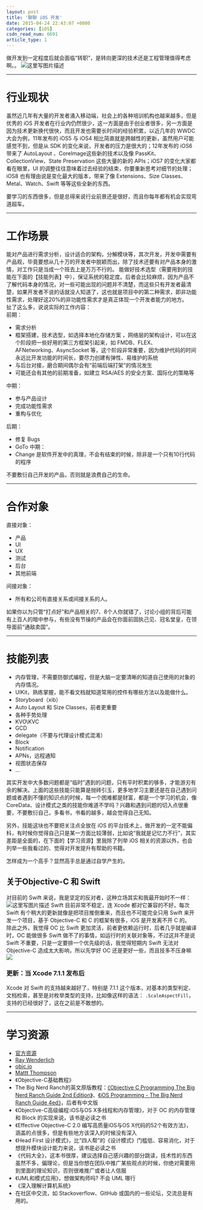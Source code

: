 ```yaml
---
layout: post
title: '聊聊 iOS 开发'
date: 2015-04-24 22:43:07 +0800
categories: [iOS]
csdn_read_num: 6691
article_type: 1
---
```



﻿做开发到一定程度后就会面临“转职”，是转向更深的技术还是工程管理值得考虑啊。。
![这里写图片描述](https://imgconvert.csdnimg.cn/aHR0cDovL2ltZy5ibG9nLmNzZG4ubmV0LzIwMTUwNTAxMTIzMzA3OTE2)

---
# 行业现状
虽然近几年有大量的开发者涌入移动端，社会上的各种培训机构也越来越多，但是优秀的 iOS 开发者在行业内仍然很少，这一方面是由于创业者很多，另一方面是因为技术更新换代很快，而且开发也需要长时间的经验积累，以近几年的 WWDC 大会为例，11年发布的 iOS5 与 iOS4 相比简直就是跨越性的更新，虽然用户可能感觉不到，但是从 SDK  的变化来说，开发者的压力是很大的；12年发布的 iOS6 带来了 AutoLayout 、CoreImage这些新的技术以及像 PassKit、CollectionView、State Preservation 这些大量的新的 APIs；iOS7 的变化大家都看在眼里，UI 的调整往往意味着过去经验的结束，你要重新思考对细节的处理；iOS8 也有理由说是变化最大的版本，带来了像 Extensions、Size Classes、Metal、Watch、Swift 等等这些全新的东西。  

要学习的东西很多，但是总得来说行业前景还是很好，而且你每年都有机会实现弯道超车。

---
# 工作场景
能对产品进行需求分析，设计适合的架构，分解模块等，其次开发，开发中需要有产品观，毕竟要想从几十万的开发者中脱颖而出，除了技术还要有对产品本身的激情，对工作只是当成一个班去上是万万不行的。
能做好技术选型（需要用到的技能在下面的【技能列表】中），保证系统的稳定度。后者会比较麻烦，因为产品不了解代码本身的情况，对一些可能出现的问题并不清楚，而这些只有开发者最清楚，如果开发者不说的话就没人知道了，这也就是项目中的第二种需求，即非功能性需求，处理好这20%的非功能性需求才是真正体现一个开发者能力的地方。  
扯了这么多，说说实际的工作内容：  
前期：
* 需求分析
* 框架搭建，技术选型，如选择本地化存储方案 ，网络层的架构设计，可以在这个阶段把一些好用的第三方框架引起来，如 FMDB、FLEX、AFNetworking、AsyncSocket 等，这个阶段非常重要，因为维护代码的时间永远比开发功能的时间长，要尽力创建有弹性、易维护的系统
* 与后台对接，磨合期间偶尔会有“前端后端打架”的情况发生
* 可能还会有其他的前期准备，如建立 RSA/AES 的安全方案、国际化的策略等

中期：
* 参与产品设计
* 完成功能性需求
* 重构与优化

后期：
* 修复 Bugs
* GoTo 中期：
* Change 是软件开发中的真理，不会有结束的时候，除非是一个只有10行代码的程序

不要敷衍自己开发的产品，否则就是浪费自己的生命。

---
# 合作对象
直接对象：
* 产品
* UI
* UX
* 测试
* 后台
* 其他前端

间接对象：
* 所有和公司有直接关系或间接关系的人。

如果你以为只管“打点好”和产品相关的7、8个人你就错了，讨论小组的背后可能有上百人的暗中参与，有些没有节操的产品会在你面前固执己见、冠名堂皇，在领导面前“通敌卖国”。

---
# 技能列表
* 内存管理，不需要防御式编程，但是大脑一定要清晰的知道自己使用的对象的内存情况。
* UIKit，熟练掌握，能不看文档就知道常用的控件有哪些方法以及能做什么。
* Storyboard（xib）
* Auto Layout 和 Size Classes，前者更重要
* 各种手势处理
* KVO\KVC
* GCD
* delegate（不要与代理设计模式混淆）
* Block
* Notification
* APNs，远程通知
* 视图状态保存
* ...

其实开发中大多数问题都是“临时”遇到的问题，只有平时积累的够多，才能游刃有余的解决。上面的这些技能只能算是抛砖引玉，更多地学习主要还是在自己遇到问题或者遇到不懂的知识点的时候，每一个困难都是财富，都是一个学习的机会，像 CoreData、设计模式之类的技能你难道不学吗？兴趣和遇到问题的切入点很重要，不要敷衍自己，多看书，书看的越多，越会觉得自己无知。

另外，技能这块也不要把关注点全放在 iOS 的平台技术上，做开发的一定不能偏科，有时候你觉得自己只是某一方面比较薄弱，比如说“我就是记忆力不行”，其实差距是全面的，在下面的【学习资源】里我除了列举 iOS 相关的资源以外，也会列举一些我看过的、觉得对开发提升有帮助的书籍。
  
怎样成为一个高手？显然高手总是通过自学产生的。

## 关于Objective-C 和 Swift
对目前的 Swift 来说，我是坚定的反对者，这种立场其实和我最开始时不一样：
![这里写图片描述](https://imgconvert.csdnimg.cn/aHR0cDovL2ltZy5ibG9nLmNzZG4ubmV0LzIwMTUwNDI0MjA1MDMwMzg5)
Swift 目前非常不稳定，连 Xcode 都对它兼容的不好，每次 Swift 有个稍大的更新就像是把项目推倒重来，而且也不可能完全只用 Swift 来开发一个项目，基于 Objective-C 和 C 的框架有很多，iOS 是开发离不开 C 的。
除此之外，我觉得 OC 比 Swift 更加灵活，前者更依赖运行时，后者几乎就是编译时，OC 能做很多 Swift 做不了的事情，如运行时的关联对象等，不过这并不是说 Swift 不重要，只是一定要排一个优先级的话，我觉得短期内 Swift 无法对 Objective-C 造成太大影响，所以先学好 OC 还是更好一些，而且技多不压身嘛![](https://imgconvert.csdnimg.cn/aHR0cDovL2ZvcnVtLmNzZG4ubmV0L1BvaW50Rm9ydW0vdWkvc2NyaXB0cy9jc2RuL1BsdWdpbi8wMDEvZmFjZS8yMC5naWY)

### 更新：当 Xcode 7.1.1 发布后
Xcode 对 Swift 的支持越来越好了，特别是 7.1.1 这个版本，对基本的类型判定、文档检索，甚至是对枚举类型的支持，比如像这样的语法： `.ScaleAspectFill`，支持的已经很好了，这在之前是不敢想的。

---
# 学习资源
* <a target="_blank" href="https://developer.apple.com/resources/">官方资源</a>
* <a target="_blank" href="http://www.raywenderlich.com">Ray Wenderlich</a>
* <a target="_blank" href="http://www.objc.io">objc.io</a>
* <a target="_blank" href="http://nshipster.com/nsoperation/">Mattt Thompson</a>
* 《Objective-C基础教程》
* The Big Nerd Ranch的英文原版教程：<a href="http://download.csdn.net/detail/zhangao0086/8531003" target="_blank">《Objective C Programming The Big Nerd Ranch Guide 2nd Edition》</a>、<a href="http://download.csdn.net/detail/zhangao0086/8531019" target="_blank">《iOS Programming - The Big Nerd Ranch Guide 4ed》</a>，后者有中文版
* 《Objective-C高级编程:iOS与OS X多线程和内存管理》，对于 OC 的内存管理和 Block 的实现来说，该书是必读之书
* 《Effective Objective-C 2.0 编写高质量iOS与OS X代码的52个有效方法》，涵盖的点很多，但是有些地方该深入的时候没有深入
* 《Head First 设计模式》，比“四人帮”的《设计模式》门槛低、容易消化，对于想提升模块设计能力来说，该书是必读之书
* 《代码大全》，这本书很厚，建议选择自己感兴趣的部分跳读，技术性的东西虽然不多，偏理论，但是当你想在团队中推广某些观点的时候，你绝对需要用到里面的理论知识，否则很难推广或者让人信服
* 《UML和模式应用》，想做架构师吗? 不会 UML 哪行
* 《深入理解计算机系统》
* 在社区中交流，如 Stackoverflow、GitHub 或国内的一些论坛，交流总是有用的。
